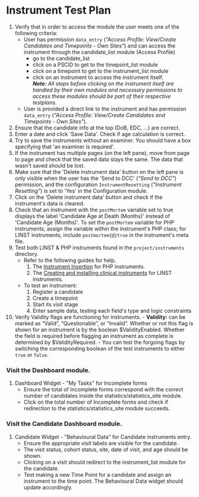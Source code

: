# Instrument Test Plan

1. Verify that in order to access the module the user meets one of the following criteria:
   - User has permission `data_entry` (_"Access Profile: View/Create Candidates and Timepoints - Own Sites"_) and can access the instrument through the 
     candidate_list module (Access Profile) 
     - go to the candidate_list
     - click on a PSCID to get to the timepoint_list module
     - click on a timepoint to get to the instrument_list module
     - click on an instrument to access the instrument itself.  
     _**Note:** All steps before clicking on the instrument itself are handled 
     by their own modules and necessary permissions to access these modules should be 
     part of their respective testplans._
   - User is provided a direct link to the instrument and has permission `data_entry` (_"Access Profile: View/Create Candidates and Timepoints - Own Sites"_).
2. Ensure that the candidate info at the top (DoB, EDC, ...) are correct.
3. Enter a date and click 'Save Data'. Check if age calculation
is correct.
4. Try to save the instruments without an examiner. You should have a box specifying that 
'an examiner is required'.
5. If the instrument has multiple pages (on the left pane), move from page to page and check that the
saved data stays the same. The data that wasn't saved should be lost.
6. Make sure that the 'Delete instrument data' button on the left pane is only visible when the user
has the 'Send to DCC' (_"Send to DCC"_) permission, and the configuration `InstrumentResetting` (_"Instrument Resetting"_) is set to
'Yes' in the Configuration module.
7. Click on the 'Delete instrument data' button and check if the instrument's data is cleared.
8. Check that an instrument with the `postMortem` variable set to true displays the label
'Candidate Age at Death (Months)' instead of 'Candidate Age (Months)'. To set the `postMortem` variable
for PHP instruments, assign the variable within the instrument's PHP class; for LINST instruments,
include `postmortem{@}true` in the instrument's meta file.
9.  Test both LINST & PHP instruments found in the `project/instruments` directory.
    - Refer to the following guides for help.
        1. The [Instrument Insertion](https://github.com/aces/Loris/wiki/Instrument-Insertion) for PHP instruments.
        2. The [Creating and installing clinical instruments](https://github.com/adam-p/markdown-here/wiki/Markdown-Cheatsheet#links) for LINST instruments.
    - To test an instrument:
        1. Register a candidate
        2. Create a timepoint
        3. Start its visit stage
        4. Enter sample data, testing each field's type and logic constraints
10.  Verify Validity flags are functioning for instruments.
    - **Validity:** can be marked as “Valid”, “Questionable”, or “Invalid”. Whether or not this flag is shown for an instrument is by the boolean $ValidityEnabled. Whether the field is required before flagging an instrument as complete is determined by $ValidityRequired.
    - You can test the forgoing flags by switching the corresponding boolean of the test instruments to either `true` or `false`.

### Visit the Dashboard module.
   1. Dashboard Widget - "My Tasks" for Incomplete forms 
      - Ensure the total of Incomplete forms correspond with the correct 
            number of candidates inside the statistics/statistics_site module.
      - Click on the total number of Incomplete forms and check if redirection
            to the statistics/statistics_site module succeeds.

### Visit the Candidate Dashboard module.
   1. Candidate Widget - "Behavioural Data" for Candidate instruments entry.
      - Ensure the appropriate visit labels are visible for the candidate. 
      - The visit status, cohort status, site, date of visit, and age should be shown.
      - Clicking on a visit should redirect to the instrument_list module for the candidate.
      - Test making a new Time Point for a candidate and assign an instrument to the time point. 
        The Behavioural Data widget should update accordingly.
